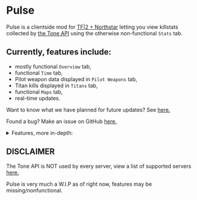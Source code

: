 # Pulse

Pulse is a clientside mod for [TF|2 + Northstar](https://github.com/R2Northstar/Northstar) letting you view killstats collected by [the Tone API](https://toneapi.github.io/ToneAPI_webclient/) using the otherwise non-functional `Stats` tab.

## Currently, features include:
- mostly functional `Overview` tab,
- functional `Time` tab,
- Pilot weapon data displayed in `Pilot Weapons` tab,
- Titan kills displayed in `Titans` tab,
- functional `Maps` tab,
- real-time updates.

Want to know what we have planned for future updates? See [here.](https://github.com/ToneAPI/pulse/projects?query=is%3Aopen)

Found a bug? Make an issue on GitHub [here.](https://github.com/ToneAPI/pulse/issues/new)

<details>
<summary>Features, more in-depth:</summary>

### `Overview`
- Most Kills - shows the weapon with most accumulated kills.
- Nemesis Weapon - shows the weapon that has killed you the most.
- Most Effective - shows weapon with the highest K/D ratio.
- Kill/Death Ratio - shows the overall K/D ratio of player. (the two line graphs "Lifetime Avg." and "Lifetime Avg. vs. Players" don't work.)
- Kills as Pilot - shows general kill data for player as Pilot, visualised in the table below:

  |        Name        | Description                                                                                                                                                                        |
  |--------------------|------------------------------------------------------------------------------------------------------------------------------------------------------------------------------------|
  | Pilots             |Shows **ALL KILLS** accumulated by player as Pilot. Differentiating Pilot and Titan kills will come in a later Tone API update.|
  | Titans             |Non-functional, see line above.|
  | AI kills           |Non-functional, Tone API does not collect AI kill data.|
  | Pilot melee kills  |Shows only melee kills accumulated by player as Pilot.|
  | Pilot executions   |Shows only executions accumulated by player as Pilot.|
  
- Kills as Titan - shows general kill data for player as Titan, visualised in the table below:

  |        Name        | Description                                          |
  |--------------------|------------------------------------------------------|
  | Pilots             |Shows **ALL KILLS** accumulated by player as Titan. Differentiating Pilot and Titan kills will come in a later Tone API update.|
  | Titans             |Non-functional, see line above.|
  | Titan executions   |Shows only executions accumulated by player as Titan.|
  | Pilots meleed      |Shows only melee kills accumulated by player as Titan.|
  | Pilot roadkills    |Shows only roadkills accumulated by player as Titan.|

- Upper statbox values have been zeroed out, these don't yet work and are set to 0 to avoid confusion.

### `Time`

- Kills by Class shows kills by Pilot and Titan on a piechart.
- Kills by Titan shows kills by all Titan classes on a piechart.
- Kills by Gamemode shows kills on each gamemode played on a piechart.

### `Pilot Weapons`

- shows total accumulated kills per weapon under Total Kills.
- shows deaths with given weapon equipped under Deaths with Weapon.

### `Titans`

- shows total accumulated kills per Titan under Total Kills.

### `Maps`

- Player Map Stats - shows general data for player on chosen map, visualised in the table below:

  |          Name         | Description                                                      |
  |-----------------------|-------------------------------------------------------           |
  | Kills on Map          |Shows all kills accumulated by player on chosen map.|
  | Deaths on Map         |Shows all deaths accumulated by player on chosen map.|
  | Total Shot Distance   |Shows total distance of kills accumulated by player on chosen map.|
  | Maximum Shot Distance |Shows highest distance kill by player on chosen map.|

- Kills by Gamemode - piechart showing all kills (in percent) on chosen map by gamemode.
</details>

## DISCLAIMER

The Tone API is NOT used by every server, view a list of supported servers [here.](https://tone.sleepycat.date/v2/client/servers)

Pulse is very much a W.I.P as of right now, features may be missing/nonfunctional.
